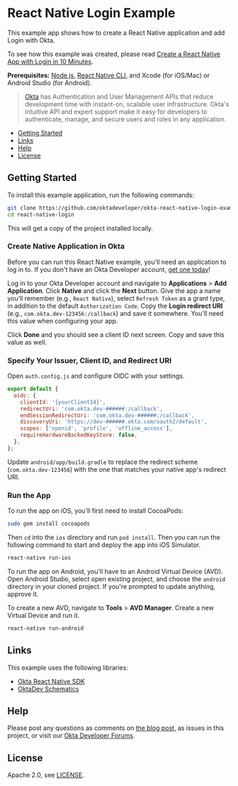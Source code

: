 # React Native Login Example
 
This example app shows how to create a React Native application and add Login with Okta.

To see how this example was created, please read [Create a React Native App with Login in 10 Minutes](https://developer.okta.com/blog/2019/11/14/react-native-login).

**Prerequisites:** [Node.js](https://nodejs.org/), [React Native CLI](https://www.npmjs.com/package/react-native-cli), and Xcode (for iOS/Mac) or Android Studio (for Android).

> [Okta](https://developer.okta.com/) has Authentication and User Management APIs that reduce development time with instant-on, scalable user infrastructure. Okta's intuitive API and expert support make it easy for developers to authenticate, manage, and secure users and roles in any application.

* [Getting Started](#getting-started)
* [Links](#links)
* [Help](#help)
* [License](#license)

## Getting Started

To install this example application, run the following commands:

```bash
git clone https://github.com/oktadeveloper/okta-react-native-login-example.git react-native-login
cd react-native-login
```

This will get a copy of the project installed locally.

### Create Native Application in Okta

Before you can run this React Native example, you'll need an application to log in to. If you don't have an Okta Developer account, [get one today](https://developer.okta.com/signup/)!

Log in to your Okta Developer account and navigate to **Applications** > **Add Application**. Click **Native** and click the **Next** button. Give the app a name you’ll remember (e.g., `React Native`), select `Refresh Token` as a grant type, in addition to the default `Authorization Code`. Copy the **Login redirect URI** (e.g., `com.okta.dev-123456:/callback`) and save it somewhere. You'll need this value when configuring your app.

Click **Done** and you should see a client ID next screen. Copy and save this value as well. 

### Specify Your Issuer, Client ID, and Redirect URI

Open `auth.config.js` and configure OIDC with your settings.

```js
export default {
  oidc: {
    clientId: '{yourClientId}',
    redirectUri: 'com.okta.dev-######:/callback',
    endSessionRedirectUri: 'com.okta.dev-######:/callback',
    discoveryUri: 'https://dev-######.okta.com/oauth2/default',
    scopes: ['openid', 'profile', 'offline_access'],
    requireHardwareBackedKeyStore: false,
  },
};
```

Update `android/app/build.gradle` to replace the redirect scheme (`com.okta.dev-123456`) with the one that matches your native app's redirect URI.

### Run the App

To run the app on iOS, you'll first need to install CocoaPods:

```bash
sudo gem install cocoapods
```

Then `cd` into the `ios` directory and run `pod install`. Then you can run the following command to start and deploy the app into iOS Simulator.

```bash
react-native run-ios
```

To run the app on Android, you'll have to an Android Virtual Device (AVD). Open Android Studio, select open existing project, and choose the `android` directory in your cloned project. If you're prompted to update anything, approve it.

To create a new AVD, navigate to **Tools** > **AVD Manager**. Create a new Virtual Device and run it. 
 
```bash
react-native run-android
```

## Links

This example uses the following libraries:

* [Okta React Native SDK](https://github.com/okta/okta-oidc-js/tree/master/packages/okta-react-native)
* [OktaDev Schematics](https://github.com/oktadeveloper/schematics)

## Help

Please post any questions as comments on [the blog post](https://developer.okta.com/blog/2019/11/14/react-native-login), as issues in this project, or visit our [Okta Developer Forums](https://devforum.okta.com/). 

## License

Apache 2.0, see [LICENSE](LICENSE).
